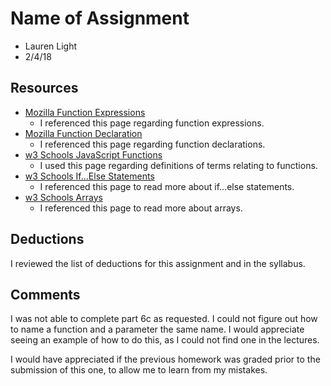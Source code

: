 # Name of Assignment
* Lauren Light
* 2/4/18

## Resources

* [Mozilla Function Expressions](https://developer.mozilla.org/en-US/docs/Web/JavaScript/Reference/Operators/function)
	* I referenced this page regarding function expressions.
* [Mozilla Function Declaration](https://developer.mozilla.org/en-US/docs/Web/JavaScript/Reference/Statements/function)
	* I referenced this page regarding function declarations.
* [w3 Schools JavaScript Functions](https://www.w3schools.com/js/js_functions.asp)
	* I used this page regarding definitions of terms relating to functions.
* [w3 Schools If...Else Statements](https://www.w3schools.com/js/js_if_else.asp)
	* I referenced this page to read more about if...else statements.
* [w3 Schools Arrays](https://www.w3schools.com/js/js_arrays.asp)
	* I referenced this page to read more about arrays.

## Deductions
I reviewed the list of deductions for this
assignment and in the syllabus.

## Comments
I was not able to complete part 6c as requested. I could not figure out how to name a function and a parameter the same name. I would appreciate seeing an example of how to do this, as I could not find one in the lectures.

I would have appreciated if the previous homework was graded prior to the submission of this one, to allow me to learn from my mistakes.
